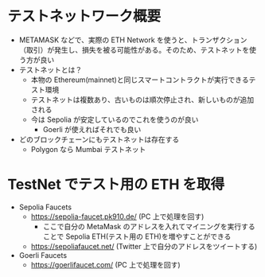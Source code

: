 # テストネットワーク概要

- METAMASK などで、実際の ETH Network を使うと、トランザクション（取引）が発生し、損失を被る可能性がある。そのため、テストネットを使う方が良い
- テストネットとは？
  - 本物の Ethereum(mainnet)と同じスマートコントラクトが実行できるテスト環境
  - テストネットは複数あり、古いものは順次停止され、新しいものが追加される
  - 今は Sepolia が安定しているのでこれを使うのが良い
    - Goerli が使えればそれでも良い
- どのブロックチェーンにもテストネットは存在する
  - Polygon なら Mumbai テストネット

# TestNet でテスト用の ETH を取得

- Sepolia Faucets
  - https://sepolia-faucet.pk910.de/ (PC 上で処理を回す)
    - ここで自分の MetaMask のアドレスを入れてマイニングを実行することで Sepolia ETH(テスト用の ETH)を増やすことができる
  - https://sepoliafaucet.net/ (Twitter 上で自分のアドレスをツイートする)
- Goerli Faucets
  - https://goerlifaucet.com/ (PC 上で処理を回す)
